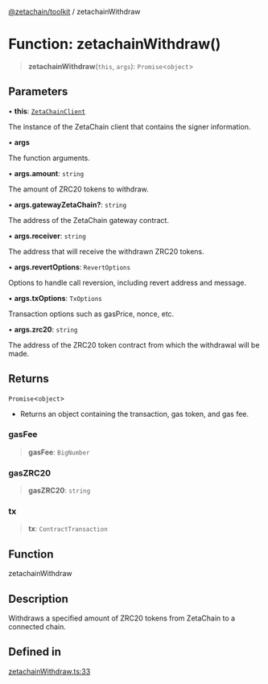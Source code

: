 [@zetachain/toolkit](toolkit/index.md) / zetachainWithdraw

# Function: zetachainWithdraw()

> **zetachainWithdraw**(`this`, `args`): `Promise`\<`object`\>

## Parameters

• **this**: [`ZetaChainClient`](toolkit/Class.ZetaChainClient.md)

The instance of the ZetaChain client that contains the signer information.

• **args**

The function arguments.

• **args.amount**: `string`

The amount of ZRC20 tokens to withdraw.

• **args.gatewayZetaChain?**: `string`

The address of the ZetaChain gateway contract.

• **args.receiver**: `string`

The address that will receive the withdrawn ZRC20 tokens.

• **args.revertOptions**: `RevertOptions`

Options to handle call reversion, including revert address and message.

• **args.txOptions**: `TxOptions`

Transaction options such as gasPrice, nonce, etc.

• **args.zrc20**: `string`

The address of the ZRC20 token contract from which the withdrawal will be made.

## Returns

`Promise`\<`object`\>

- Returns an object containing the transaction, gas token, and gas fee.

### gasFee

> **gasFee**: `BigNumber`

### gasZRC20

> **gasZRC20**: `string`

### tx

> **tx**: `ContractTransaction`

## Function

zetachainWithdraw

## Description

Withdraws a specified amount of ZRC20 tokens from ZetaChain to a connected chain.

## Defined in

[zetachainWithdraw.ts:33](https://github.com/zeta-chain/toolkit/blob/542ef856894da0ed38ef2a757d2c0d70c2bb020d/packages/client/src/zetachainWithdraw.ts#L33)
